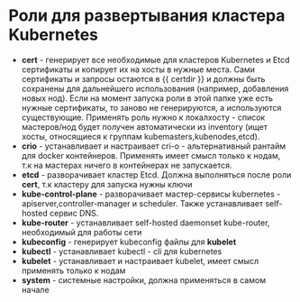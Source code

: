 # Роли для развертывания кластера Kubernetes

 * **cert** - генерирует все необходимые для кластеров Kubernetes и Etcd
   сертификаты и копирует их на хосты в нужные места. Сами сертификаты и
   запросы остаются в {{ certdir }} и должны быть сохранены для дальнейшего
   использования (например, добавления новых нод). Если на момент запуска роли
   в этой папке уже есть нужные сертификаты, то заново не генерируются, а
   используются существующие. Применять роль нужно к локалхосту - список
   мастеров/нод будет получен автоматически из inventory (ищет хосты,
   относящиеся к группам kubemasters,kubenodes,etcd).
 * **crio** - устанавливает и настраивает cri-o - альтернативный рантайм для
   docker контейнеров. Применять имеет смысл только к нодам, т.к на мастерах
   ничего в контейнерах не запускается.
 * **etcd** - разворачивает кластер Etcd. Должна выполняться после роли
   **cert**, т.к кластеру для запуска нужны ключи
 * **kube-control-plane** - разворачивает мастер-сервисы kubernetes -
   apiserver,controller-manager и scheduler. Также устанавливает self-hosted
   сервис DNS.
 * **kube-router** - устанавливает self-hosted daemonset kube-router,
   необходимый для работы сети
 * **kubeconfig** - генерирует kubeconfig файлы для **kubelet**
 * **kubectl** - устанавливает kubectl - cli для kubernetes
 * **kubelet** - устанавливает и настраивает kubelet, имеет смысл применять
   только к нодам
 * **system** - системные настройки, должна применяться в самом начале

